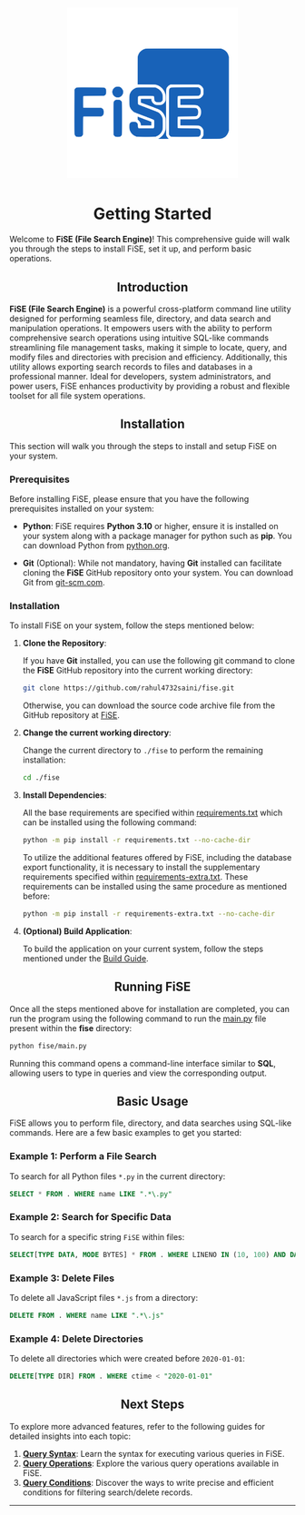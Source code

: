 <h1 align=center><img src="../assets/fise.svg" width=300></h1>

<h1 align=center>Getting Started</h1>

Welcome to **FiSE (File Search Engine)**! This comprehensive guide will walk you through the steps to install FiSE, set it up, and perform basic operations.

<h2 align=center>Introduction</h2>

**FiSE (File Search Engine)** is a powerful cross-platform command line utility designed for performing seamless file, directory, and data search and manipulation operations. It empowers users with the ability to perform comprehensive search operations using intuitive SQL-like commands streamlining file management tasks, making it simple to locate, query, and modify files and directories with precision and efficiency. Additionally, this utility allows exporting search records to files and databases in a professional manner. Ideal for developers, system administrators, and power users, FiSE enhances productivity by providing a robust and flexible toolset for all file system operations.

<h2 align=center>Installation</h2>

This section will walk you through the steps to install and setup FiSE on your system.

### Prerequisites

Before installing FiSE, please ensure that you have the following prerequisites installed on your system:

- **Python**: FiSE requires **Python 3.10** or higher, ensure it is installed on your system along with a package manager for python such as **pip**. You can download Python from [python.org](https://www.python.org/downloads/).

- **Git** (Optional): While not mandatory, having **Git** installed can facilitate cloning the **FiSE** GitHub repository onto your system. You can download Git from [git-scm.com](https://www.git-scm.com).

### Installation

To install FiSE on your system, follow the steps mentioned below:

1. **Clone the Repository**:

   If you have **Git** installed, you can use the following git command to clone the **FiSE** GitHub repository into the current working directory:

   ```bash
   git clone https://github.com/rahul4732saini/fise.git
   ```

   Otherwise, you can download the source code archive file from the GitHub repository at [FiSE](https://www.github.com/rahul4732saini/fise).

2. **Change the current working directory**:

   Change the current directory to `./fise` to perform the remaining installation:

   ```bash
   cd ./fise
   ```

3. **Install Dependencies**:

   All the base requirements are specified within [requirements.txt](../requirements.txt) which can be installed using the following command:

   ```bash
   python -m pip install -r requirements.txt --no-cache-dir
   ```

   To utilize the additional features offered by FiSE, including the database export functionality, it is necessary to install the supplementary requirements specified within [requirements-extra.txt](../requirements-extra.txt). These requirements can be installed using the same procedure as mentioned before:

   ```bash
   python -m pip install -r requirements-extra.txt --no-cache-dir
   ```

4. **(Optional) Build Application**:

   To build the application on your current system, follow the steps mentioned under the [Build Guide](./build-executable.md).

<h2 align=center>Running FiSE</h2>

Once all the steps mentioned above for installation are completed, you can run the program using the following command to run the [main.py](../fise/main.py) file present within the **fise** directory:

```bash
python fise/main.py
```

Running this command opens a command-line interface similar to **SQL**, allowing users to type in queries and view the corresponding output.

<h2 align=center>Basic Usage</h2>

FiSE allows you to perform file, directory, and data searches using SQL-like commands. Here are a few basic examples to get you started:

### Example 1: Perform a File Search

   To search for all Python files `*.py` in the current directory:

   ```SQL
   SELECT * FROM . WHERE name LIKE ".*\.py"
   ```

### Example 2: Search for Specific Data

   To search for a specific string `FiSE` within files:

   ```SQL
   SELECT[TYPE DATA, MODE BYTES] * FROM . WHERE LINENO IN (10, 100) AND DATA LIKE ".*FiSE.*"
   ```

### Example 3: Delete Files

   To delete all JavaScript files `*.js` from a directory:

   ```SQL
   DELETE FROM . WHERE name LIKE ".*\.js"
   ```

### Example 4: Delete Directories

   To delete all directories which were created before `2020-01-01`:

   ```SQL
   DELETE[TYPE DIR] FROM . WHERE ctime < "2020-01-01"
   ```

<h2 align=center>Next Steps</h2>

To explore more advanced features, refer to the following guides for detailed insights into each topic:

1. **[Query Syntax](./query/syntax.md)**: Learn the syntax for executing various queries in FiSE.
2. **[Query Operations](./query/operations.md)**: Explore the various query operations available in FiSE.
3. **[Query Conditions](./query/query-conditions.md)**: Discover the ways to write precise and efficient conditions for filtering search/delete records.

---
